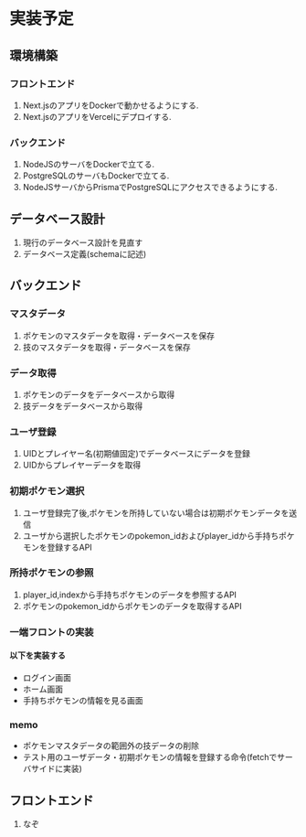 # 実装予定
## 環境構築
### フロントエンド
1. Next.jsのアプリをDockerで動かせるようにする.
2. Next.jsのアプリをVercelにデプロイする.
### バックエンド
1. NodeJSのサーバをDockerで立てる.
2. PostgreSQLのサーバもDockerで立てる.
3. NodeJSサーバからPrismaでPostgreSQLにアクセスできるようにする.

## データベース設計
1. 現行のデータベース設計を見直す
2. データベース定義(schemaに記述)


## バックエンド
### マスタデータ
1. ポケモンのマスタデータを取得・データベースを保存
2. 技のマスタデータを取得・データベースを保存

### データ取得
1. ポケモンのデータをデータベースから取得
2. 技データをデータベースから取得

### ユーザ登録
1. UIDとプレイヤー名(初期値固定)でデータベースにデータを登録
2. UIDからプレイヤーデータを取得

### 初期ポケモン選択
1. ユーザ登録完了後,ポケモンを所持していない場合は初期ポケモンデータを送信
2. ユーザから選択したポケモンのpokemon_idおよびplayer_idから手持ちポケモンを登録するAPI

### 所持ポケモンの参照
1. player_id,indexから手持ちポケモンのデータを参照するAPI
2. ポケモンのpokemon_idからポケモンのデータを取得するAPI

### 一端フロントの実装
#### 以下を実装する
   * ログイン画面
   * ホーム画面
   * 手持ちポケモンの情報を見る画面

### memo
* ポケモンマスタデータの範囲外の技データの削除
* テスト用のユーザデータ・初期ポケモンの情報を登録する命令(fetchでサーバサイドに実装)

## フロントエンド
1. なぞ

